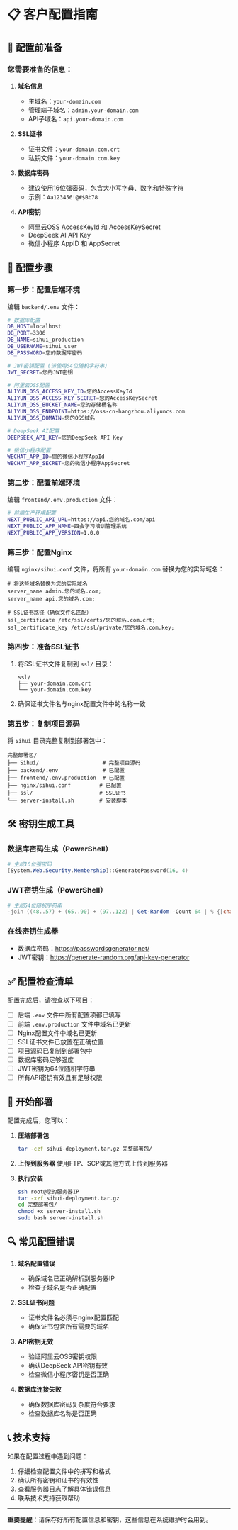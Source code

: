 # 📋 客户配置指南

## 🎯 配置前准备

### 您需要准备的信息：

1. **域名信息**
   - 主域名：`your-domain.com`
   - 管理端子域名：`admin.your-domain.com`
   - API子域名：`api.your-domain.com`

2. **SSL证书**
   - 证书文件：`your-domain.com.crt`
   - 私钥文件：`your-domain.com.key`

3. **数据库密码**
   - 建议使用16位强密码，包含大小写字母、数字和特殊字符
   - 示例：`Aa123456!@#$Bb78`

4. **API密钥**
   - 阿里云OSS AccessKeyId 和 AccessKeySecret
   - DeepSeek AI API Key
   - 微信小程序 AppID 和 AppSecret

## 🔧 配置步骤

### 第一步：配置后端环境

编辑 `backend/.env` 文件：

```bash
# 数据库配置
DB_HOST=localhost
DB_PORT=3306
DB_NAME=sihui_production
DB_USERNAME=sihui_user
DB_PASSWORD=您的数据库密码

# JWT密钥配置 (请使用64位随机字符串)
JWT_SECRET=您的JWT密钥

# 阿里云OSS配置
ALIYUN_OSS_ACCESS_KEY_ID=您的AccessKeyId
ALIYUN_OSS_ACCESS_KEY_SECRET=您的AccessKeySecret
ALIYUN_OSS_BUCKET_NAME=您的存储桶名称
ALIYUN_OSS_ENDPOINT=https://oss-cn-hangzhou.aliyuncs.com
ALIYUN_OSS_DOMAIN=您的OSS域名

# DeepSeek AI配置
DEEPSEEK_API_KEY=您的DeepSeek API Key

# 微信小程序配置
WECHAT_APP_ID=您的微信小程序AppId
WECHAT_APP_SECRET=您的微信小程序AppSecret
```

### 第二步：配置前端环境

编辑 `frontend/.env.production` 文件：

```bash
# 前端生产环境配置
NEXT_PUBLIC_API_URL=https://api.您的域名.com/api
NEXT_PUBLIC_APP_NAME=四会学习培训管理系统
NEXT_PUBLIC_APP_VERSION=1.0.0
```

### 第三步：配置Nginx

编辑 `nginx/sihui.conf` 文件，将所有 `your-domain.com` 替换为您的实际域名：

```nginx
# 将这些域名替换为您的实际域名
server_name admin.您的域名.com;
server_name api.您的域名.com;

# SSL证书路径（确保文件名匹配）
ssl_certificate /etc/ssl/certs/您的域名.com.crt;
ssl_certificate_key /etc/ssl/private/您的域名.com.key;
```

### 第四步：准备SSL证书

1. 将SSL证书文件复制到 `ssl/` 目录：
   ```
   ssl/
   ├── your-domain.com.crt
   └── your-domain.com.key
   ```

2. 确保证书文件名与nginx配置文件中的名称一致

### 第五步：复制项目源码

将 `Sihui` 目录完整复制到部署包中：
```
完整部署包/
├── Sihui/                    # 完整项目源码
├── backend/.env              # 已配置
├── frontend/.env.production  # 已配置
├── nginx/sihui.conf         # 已配置
├── ssl/                     # SSL证书
└── server-install.sh        # 安装脚本
```

## 🛠️ 密钥生成工具

### 数据库密码生成（PowerShell）
```powershell
# 生成16位强密码
[System.Web.Security.Membership]::GeneratePassword(16, 4)
```

### JWT密钥生成（PowerShell）
```powershell
# 生成64位随机字符串
-join ((48..57) + (65..90) + (97..122) | Get-Random -Count 64 | % {[char]$_})
```

### 在线密钥生成器
- 数据库密码：https://passwordsgenerator.net/
- JWT密钥：https://generate-random.org/api-key-generator

## ✅ 配置检查清单

配置完成后，请检查以下项目：

- [ ] 后端 `.env` 文件中所有配置项都已填写
- [ ] 前端 `.env.production` 文件中域名已更新
- [ ] Nginx配置文件中域名已更新
- [ ] SSL证书文件已放置在正确位置
- [ ] 项目源码已复制到部署包中
- [ ] 数据库密码足够强度
- [ ] JWT密钥为64位随机字符串
- [ ] 所有API密钥有效且有足够权限

## 🚀 开始部署

配置完成后，您可以：

1. **压缩部署包**
   ```bash
   tar -czf sihui-deployment.tar.gz 完整部署包/
   ```

2. **上传到服务器**
   使用FTP、SCP或其他方式上传到服务器

3. **执行安装**
   ```bash
   ssh root@您的服务器IP
   tar -xzf sihui-deployment.tar.gz
   cd 完整部署包/
   chmod +x server-install.sh
   sudo bash server-install.sh
   ```

## 🔍 常见配置错误

1. **域名配置错误**
   - 确保域名已正确解析到服务器IP
   - 检查子域名是否正确配置

2. **SSL证书问题**
   - 证书文件名必须与nginx配置匹配
   - 确保证书包含所有需要的域名

3. **API密钥无效**
   - 验证阿里云OSS密钥权限
   - 确认DeepSeek API密钥有效
   - 检查微信小程序密钥是否正确

4. **数据库连接失败**
   - 确保数据库密码复杂度符合要求
   - 检查数据库名称是否正确

## 📞 技术支持

如果在配置过程中遇到问题：

1. 仔细检查配置文件中的拼写和格式
2. 确认所有密钥和证书的有效性
3. 查看服务器日志了解具体错误信息
4. 联系技术支持获取帮助

---

**重要提醒**：请保存好所有配置信息和密钥，这些信息在系统维护时会用到。